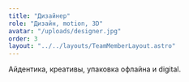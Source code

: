 ```yaml
---
title: "Дизайнер"
role: "Дизайн, motion, 3D"
avatar: "/uploads/designer.jpg"
order: 3
layout: "../../layouts/TeamMemberLayout.astro"
---
```


Айдентика, креативы, упаковка офлайна и digital.
